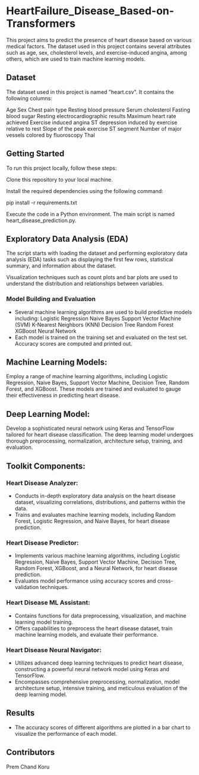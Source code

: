 # HeartFailure_Disease_Based-on-Transformers

This project aims to predict the presence of heart disease based on various medical factors. The dataset used in this project contains several attributes such as age, sex, cholesterol levels, and exercise-induced angina, among others, which are used to train machine learning models.

## Dataset
The dataset used in this project is named "heart.csv". It contains the following columns:

Age
Sex
Chest pain type
Resting blood pressure
Serum cholesterol
Fasting blood sugar
Resting electrocardiographic results
Maximum heart rate achieved
Exercise induced angina
ST depression induced by exercise relative to rest
Slope of the peak exercise ST segment
Number of major vessels colored by fluoroscopy
Thal

## Getting Started
To run this project locally, follow these steps:

Clone this repository to your local machine.

Install the required dependencies using the following command:

pip install -r requirements.txt

Execute the code in a Python environment. The main script is named heart_disease_prediction.py.

## Exploratory Data Analysis (EDA)
The script starts with loading the dataset and performing exploratory data analysis (EDA) tasks such as displaying the first few rows, statistical summary, and information about the dataset.

Visualization techniques such as count plots and bar plots are used to understand the distribution and relationships between variables.

### Model Building and Evaluation
- Several machine learning algorithms are used to build predictive models including:
Logistic Regression
Naive Bayes
Support Vector Machine (SVM)
K-Nearest Neighbors (KNN)
Decision Tree
Random Forest
XGBoost
Neural Network
- Each model is trained on the training set and evaluated on the test set. Accuracy scores are computed and printed out.

## Machine Learning Models:

Employ a range of machine learning algorithms, including Logistic Regression, Naive Bayes, Support Vector Machine, Decision Tree, Random Forest, and XGBoost. These models are trained and evaluated to gauge their effectiveness in predicting heart disease.

## Deep Learning Model:

Develop a sophisticated neural network using Keras and TensorFlow tailored for heart disease classification. The deep learning model undergoes thorough preprocessing, normalization, architecture setup, training, and evaluation.

## Toolkit Components:

### Heart Disease Analyzer:

- Conducts in-depth exploratory data analysis on the heart disease dataset, visualizing correlations, distributions, and patterns within the data.
- Trains and evaluates machine learning models, including Random Forest, Logistic Regression, and Naive Bayes, for heart disease prediction.

### Heart Disease Predictor:

- Implements various machine learning algorithms, including Logistic Regression, Naive Bayes, Support Vector Machine, Decision Tree, Random Forest, XGBoost, and a Neural Network, for heart disease prediction.
- Evaluates model performance using accuracy scores and cross-validation techniques.

### Heart Disease ML Assistant:

- Contains functions for data preprocessing, visualization, and machine learning model training.
- Offers capabilities to preprocess the heart disease dataset, train machine learning models, and evaluate their performance.

### Heart Disease Neural Navigator:

- Utilizes advanced deep learning techniques to predict heart disease, constructing a powerful neural network model using Keras and TensorFlow.
- Encompasses comprehensive preprocessing, normalization, model architecture setup, intensive training, and meticulous evaluation of the deep learning model.



## Results
- The accuracy scores of different algorithms are plotted in a bar chart to visualize the performance of each model.

## Contributors
Prem Chand Koru
